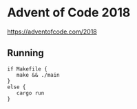 # Advent of Code 2018

https://adventofcode.com/2018

## Running
```
if Makefile {
   make && ./main
}
else {
   cargo run
}
```